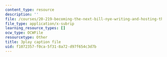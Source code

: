 ```yaml
---
content_type: resource
description: ''
file: /courses/20-219-becoming-the-next-bill-nye-writing-and-hosting-the-educational-show-january-iap-2015/f1072357f0ca5f318a72d97f654c3d7b_3HnHQXWIFd4.vtt
file_type: application/x-subrip
learning_resource_types: []
ocw_type: OCWFile
resourcetype: Other
title: 3play caption file
uid: f1072357-f0ca-5f31-8a72-d97f654c3d7b
---
```

